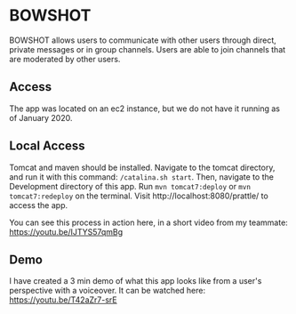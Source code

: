# BOWSHOT

BOWSHOT allows users to communicate with other users through direct, private messages or in group channels. Users are  able to join channels that are moderated by other users.

## Access

The app was located on an ec2 instance, but we do not have it running as of January 2020.

## Local Access
Tomcat and maven should be installed. Navigate to the tomcat directory, and run it with this command: 
`/catalina.sh start`. Then, navigate to the Development directory of this app. Run `mvn tomcat7:deploy` or `mvn tomcat7:redeploy` on the terminal. Visit http://localhost:8080/prattle/ to access the app. 

You can see this process in action here, in a short video from my teammate: https://youtu.be/IJTYS57qmBg


## Demo
I have created a 3 min demo of what this app looks like from a user's perspective with a voiceover. It can be watched here:
https://youtu.be/T42aZr7-srE
